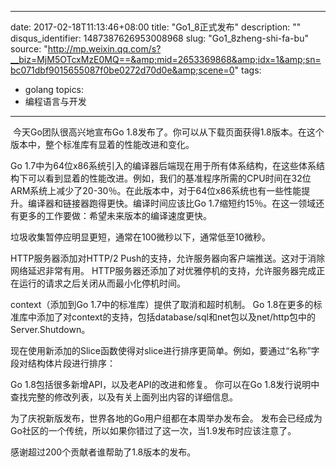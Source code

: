 
---
date: 2017-02-18T11:13:46+08:00
title: "Go1_8正式发布"
description: ""
disqus_identifier: 1487387626953008968
slug: "Go1_8zheng-shi-fa-bu"
source: "http://mp.weixin.qq.com/s?__biz=MjM5OTcxMzE0MQ==&amp;mid=2653369868&amp;idx=1&amp;sn=bc071dbf9015655087f0be0272d70d0e&amp;scene=0"
tags: 
- golang 
topics:
- 编程语言与开发
---

 今天Go团队很高兴地宣布Go
1.8发布了。你可以从下载页面获得1.8版本。在这个版本中，整个标准库有显着的性能改进和变化。

Go
1.7中为64位x86系统引入的编译器后端现在用于所有体系结构，在这些体系结构下可以看到显着的性能改进。例如，我们的基准程序所需的CPU时间在32位ARM系统上减少了20-30％。在此版本中，对于64位x86系统也有一些性能提升。编译器和链接器跑得更快。编译时间应该比Go
1.7缩短约15％。在这一领域还有更多的工作要做：希望未来版本的编译速度更快。

垃圾收集暂停应明显更短，通常在100微秒以下，通常低至10微秒。

HTTP服务器添加对HTTP/2
Push的支持，允许服务器向客户端推送。这对于消除网络延迟非常有用。
HTTP服务器还添加了对优雅停机的支持，允许服务器完成正在运行的请求之后关闭从而最小化停机时间。

context（添加到Go 1.7中的标准库）提供了取消和超时机制。 Go
1.8在更多的标准库中添加了对context的支持，包括database/sql和net包以及net/http包中的Server.Shutdown。

现在使用新添加的Slice函数使得对slice进行排序更简单。例如，要通过“名称”字段对结构体片段进行排序：

Go 1.8包括很多新增API，以及老API的改进和修复。 你可以在Go
1.8发行说明中查找完整的修改列表，以及有关上面列出内容的详细信息。

为了庆祝新版发布，世界各地的Go用户组都在本周举办发布会。
发布会已经成为Go社区的一个传统，所以如果你错过了这一次，当1.9发布时应该注意了。

感谢超过200个贡献者谁帮助了1.8版本的发布。

